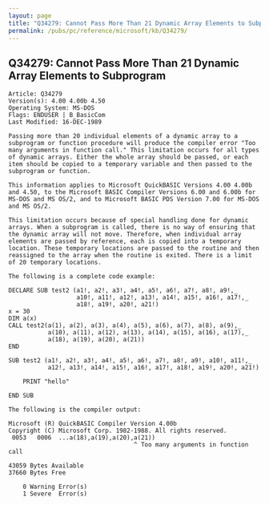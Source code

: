 ```yaml
---
layout: page
title: "Q34279: Cannot Pass More Than 21 Dynamic Array Elements to Subprogram"
permalink: /pubs/pc/reference/microsoft/kb/Q34279/
---
```


## Q34279: Cannot Pass More Than 21 Dynamic Array Elements to Subprogram

	Article: Q34279
	Version(s): 4.00 4.00b 4.50
	Operating System: MS-DOS
	Flags: ENDUSER | B_BasicCom
	Last Modified: 16-DEC-1989
	
	Passing more than 20 individual elements of a dynamic array to a
	subprogram or function procedure will produce the compiler error "Too
	many arguments in function call." This limitation occurs for all types
	of dynamic arrays. Either the whole array should be passed, or each
	item should be copied to a temporary variable and then passed to the
	subprogram or function.
	
	This information applies to Microsoft QuickBASIC Versions 4.00 4.00b
	and 4.50, to the Microsoft BASIC Compiler Versions 6.00 and 6.00b for
	MS-DOS and MS OS/2, and to Microsoft BASIC PDS Version 7.00 for MS-DOS
	and MS OS/2.
	
	This limitation occurs because of special handling done for dynamic
	arrays. When a subprogram is called, there is no way of ensuring that
	the dynamic array will not move. Therefore, when individual array
	elements are passed by reference, each is copied into a temporary
	location. These temporary locations are passed to the routine and then
	reassigned to the array when the routine is exited. There is a limit
	of 20 temporary locations.
	
	The following is a complete code example:
	
	DECLARE SUB test2 (a1!, a2!, a3!, a4!, a5!, a6!, a7!, a8!, a9!,_
	                   a10!, a11!, a12!, a13!, a14!, a15!, a16!, a17!,_
	                   a18!, a19!, a20!, a21!)
	x = 30
	DIM a(x)
	CALL test2(a(1), a(2), a(3), a(4), a(5), a(6), a(7), a(8), a(9),_
	           a(10), a(11), a(12), a(13), a(14), a(15), a(16), a(17),_
	           a(18), a(19), a(20), a(21))
	END
	
	SUB test2 (a1!, a2!, a3!, a4!, a5!, a6!, a7!, a8!, a9!, a10!, a11!,_
	           a12!, a13!, a14!, a15!, a16!, a17!, a18!, a19!, a20!, a21!)
	
	    PRINT "hello"
	
	END SUB
	
	The following is the compiler output:
	
	Microsoft (R) QuickBASIC Compiler Version 4.00b
	Copyright (C) Microsoft Corp. 1982-1988. All rights reserved.
	 0053   0006  ...a(18),a(19),a(20),a(21))
	                                   ^ Too many arguments in function call
	
	43059 Bytes Available
	37660 Bytes Free
	
	    0 Warning Error(s)
	    1 Severe  Error(s)
